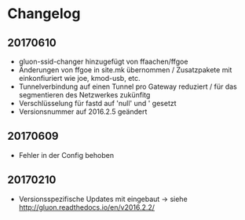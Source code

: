 # Changelog
## 20170610
- gluon-ssid-changer hinzugefügt von ffaachen/ffgoe
- Änderungen von ffgoe in site.mk übernommen / Zusatzpakete mit einkonfiuriert wie joe, kmod-usb, etc.
- Tunnelverbindung auf einen Tunnel pro Gateway reduziert / für das segmentieren des Netzwerkes zukünfitg
- Verschlüsselung für fastd auf 'null' und ' gesetzt
- Versionsnummer auf 2016.2.5 geändert

## 20170609
- Fehler in der Config behoben

## 20170210
- Versionsspezifische Updates mit eingebaut -> siehe http://gluon.readthedocs.io/en/v2016.2.2/

